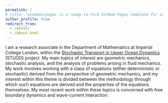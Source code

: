 ```yaml
---
permalink: /
# title: "academicpages is a ready-to-fork GitHub Pages template for academic personal websites"
author_profile: true
redirect_from: 
  - /about/
  - /about.html
---
```


I am a research associate in the Department of Mathematics at Imperial College London, within the [Stochastic Transport in Upper Ocean Dynamics](https://www.imperial.ac.uk/ocean-dynamics-synergy/) (STUOD) project. My main topics of interest are geometric mechanics, stochastic analysis, and the analysis of problems arising in fluid mechanics. My work involves working with a class of equations (either deterministic or stochastic) derived from the perspective of geometric mechanics, and my interest within this theme is divided between the methodology through which such equations are derived and the properties of the equations themselves. My most recent work within these topics is concerned with free boundary dynamics and wave-current interaction.
